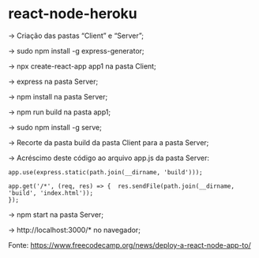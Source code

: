 # react-node-heroku

-> Criação das pastas “Client” e “Server”;

-> sudo npm install -g express-generator;

-> npx create-react-app app1 na pasta Client;

-> express na pasta Server;

-> npm install na pasta Server;

-> npm run build na pasta app1;

-> sudo npm install -g serve;

-> Recorte da pasta build da pasta Client para a pasta Server;

-> Acréscimo deste código ao arquivo app.js da pasta Server:

	app.use(express.static(path.join(__dirname, 'build')));

	app.get('/*', (req, res) => {  res.sendFile(path.join(__dirname, 'build', 'index.html'));
	});

-> npm start na pasta Server;

-> http://localhost:3000/* no navegador;



Fonte: https://www.freecodecamp.org/news/deploy-a-react-node-app-to/
